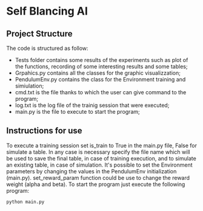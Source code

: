 # Self Blancing AI
## Project Structure
  The code is structured as follow:
  - Tests folder contains some results of the experiments such as plot of the functions, recording of some interesting results and some tables;
  - Grpahics.py contains all the classes for the graphic visualizzation;
  - PendulumEnv.py contains the class for the Environment training and simiulation;
  - cmd.txt is the file thanks to which the user can give command to the program;
  - log.txt is the log file of the trainig session that were executed;
  - main.py is the file to execute to start the program;
## Instructions for use
  To execute a training session set is_train to True in the main.py file, False for simulate a table.
  In any case is necessary specify the file name which will be used to save the final table, in case of training execution, and to simulate an existing table, in case of simulation.
  It's possible to set the Environment parameters by changing the values in the PendulumEnv initialization (main.py).
  set_reward_param function could be use to change the reward weight (alpha and beta).
  To start the program just execute the following program:
  
  ```shell
  python main.py
  ```
